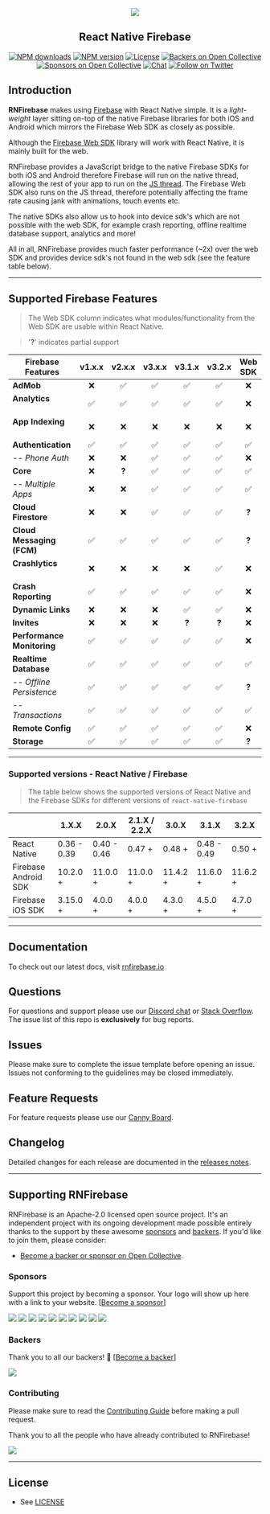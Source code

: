 <p align="center">
  <a href="https://rnfirebase.io">
    <img src="http://i.imgur.com/01XQL0x.png"><br/>
  </a>
  <h2 align="center">React Native Firebase</h2>
</p>

<p align="center">
  <a href="https://www.npmjs.com/package/react-native-firebase"><img src="https://img.shields.io/npm/dm/react-native-firebase.svg?style=flat-square" alt="NPM downloads"></a>
  <a href="https://www.npmjs.com/package/react-native-firebase"><img src="https://img.shields.io/npm/v/react-native-firebase.svg?style=flat-square" alt="NPM version"></a>
  <a href="/LICENSE"><img src="https://img.shields.io/npm/l/react-native-firebase.svg?style=flat-square" alt="License"></a>
  <a href="#backers"><img src="https://opencollective.com/react-native-firebase/backers/badge.svg" alt="Backers on Open Collective"></a>
  <a href="#sponsors"><img src="https://opencollective.com/react-native-firebase/sponsors/badge.svg" alt="Sponsors on Open Collective"></a>
  <a href="https://discord.gg/t6bdqMs"><img src="https://img.shields.io/badge/chat-on%20discord-7289da.svg?style=flat-square" alt="Chat"></a>
  <a href="https://twitter.com/rnfirebase"><img src="https://img.shields.io/twitter/follow/rnfirebase.svg?style=social&label=Follow" alt="Follow on Twitter"></a>
</p>

## Introduction

**RNFirebase** makes using [Firebase](http://firebase.com) with React Native simple. It is a _light-weight_ layer sitting on-top of the native Firebase libraries for both iOS and Android which mirrors the Firebase Web SDK as closely as possible.

Although the [Firebase Web SDK](https://www.npmjs.com/package/firebase) library will work with React Native, it is mainly built for the web.

RNFirebase provides a JavaScript bridge to the native Firebase SDKs for both iOS and Android therefore Firebase will run on the native thread, allowing the rest of your app to run on the [JS thread](https://facebook.github.io/react-native/docs/performance.html#javascript-frame-rate). The Firebase Web SDK also runs on the JS thread, therefore potentially affecting the frame rate causing jank with animations, touch events etc.

The native SDKs also allow us to hook into device sdk's which are not possible with the web SDK, for example crash reporting, offline realtime database support, analytics and more!

All in all, RNFirebase provides much faster performance (~2x) over the web SDK and provides device sdk's not found in the web sdk (see the feature table below).

---

## Supported Firebase Features

> The Web SDK column indicates what modules/functionality from the Web SDK are usable within React Native.

> '**?**' indicates partial support

| Firebase Features          | v1.x.x | v2.x.x | v3.x.x | v3.1.x | v3.2.x | Web SDK |
| -------------------------- | :----: | :----: | :----: | :----: | :----: | :-----: |
| **AdMob**                  |   ❌   |   ✅   |   ✅   |   ✅   |   ✅   |   ❌    |
| **Analytics**              |   ✅   |   ✅   |   ✅   |   ✅   |   ✅   |   ❌    |
| **App Indexing**           |   ❌   |   ❌   |   ❌   |   ❌   |   ❌   |   ❌    |
| **Authentication**         |   ✅   |   ✅   |   ✅   |   ✅   |   ✅   |   ✅    |
| _-- Phone Auth_            |   ❌   |   ❌   |   ✅   |   ✅   |   ✅   |   ❌    |
| **Core**                   |   ❌   | **?**  |   ✅   |   ✅   |   ✅   |   ✅    |
| _-- Multiple Apps_         |   ❌   |   ❌   |   ✅   |   ✅   |   ✅   |   ✅    |
| **Cloud Firestore**        |   ❌   |   ❌   |   ✅   |   ✅   |   ✅   |  **?**  |
| **Cloud Messaging (FCM)**  |   ✅   |   ✅   |   ✅   |   ✅   |   ✅   |  **?**  |
| **Crashlytics**            |   ❌   |   ❌   |   ❌   |   ❌   |   ✅   |   ❌    |
| **Crash Reporting**        |   ✅   |   ✅   |   ✅   |   ✅   |   ✅   |   ❌    |
| **Dynamic Links**          |   ❌   |   ❌   |   ❌   |   ✅   |   ✅   |   ❌    |
| **Invites**                |   ❌   |   ❌   |   ❌   | **?**  | **?**  |   ❌    |
| **Performance Monitoring** |   ✅   |   ✅   |   ✅   |   ✅   |   ✅   |   ❌    |
| **Realtime Database**      |   ✅   |   ✅   |   ✅   |   ✅   |   ✅   |   ✅    |
| _-- Offline Persistence_   |   ✅   |   ✅   |   ✅   |   ✅   |   ✅   |  **?**  |
| _-- Transactions_          |   ✅   |   ✅   |   ✅   |   ✅   |   ✅   |   ✅    |
| **Remote Config**          |   ✅   |   ✅   |   ✅   |   ✅   |   ✅   |   ❌    |
| **Storage**                |   ✅   |   ✅   |   ✅   |   ✅   |   ✅   |  **?**  |

---

### Supported versions - React Native / Firebase

> The table below shows the supported versions of React Native and the Firebase SDKs for different versions of `react-native-firebase`

|                      | 1.X.X       | 2.0.X       | 2.1.X / 2.2.X | 3.0.X    | 3.1.X       | 3.2.X    |
| -------------------- | ----------- | ----------- | ------------- | -------- | ----------- | -------- |
| React Native         | 0.36 - 0.39 | 0.40 - 0.46 | 0.47 +        | 0.48 +   | 0.48 - 0.49 | 0.50 +   |
| Firebase Android SDK | 10.2.0 +    | 11.0.0 +    | 11.0.0 +      | 11.4.2 + | 11.6.0 +    | 11.6.2 + |
| Firebase iOS SDK     | 3.15.0 +    | 4.0.0 +     | 4.0.0 +       | 4.3.0 +  | 4.5.0 +     | 4.7.0 +  |

---

## Documentation

To check out our latest docs, visit [rnfirebase.io](https://rnfirebase.io)

## Questions

For questions and support please use our [Discord chat](https://discord.gg/t6bdqMs) or [Stack Overflow](https://stackoverflow.com/questions/tagged/react-native-firebase). The issue list of this repo is **exclusively** for bug reports.

## Issues

Please make sure to complete the issue template before opening an issue. Issues not conforming to the guidelines may be closed immediately.

## Feature Requests

For feature requests please use our [Canny Board](http://invertase.link/requests).

## Changelog

Detailed changes for each release are documented in the [releases notes](https://github.com/invertase/react-native-firebase/releases).

<hr>

## Supporting RNFirebase

RNFirebase is an Apache-2.0 licensed open source project. It's an independent project with its ongoing development made possible entirely thanks to the support by these awesome [sponsors](#sponsors) and [backers](#backers). If you'd like to join them, please consider:

* [Become a backer or sponsor on Open Collective](https://opencollective.com/react-native-firebase).

### Sponsors

Support this project by becoming a sponsor. Your logo will show up here with a link to your website. [[Become a sponsor](https://opencollective.com/react-native-firebase#sponsor)]

<a href="https://opencollective.com/react-native-firebase/sponsor/0/website" target="_blank"><img src="https://opencollective.com/react-native-firebase/sponsor/0/avatar.svg"></a>
<a href="https://opencollective.com/react-native-firebase/sponsor/1/website" target="_blank"><img src="https://opencollective.com/react-native-firebase/sponsor/1/avatar.svg"></a>
<a href="https://opencollective.com/react-native-firebase/sponsor/2/website" target="_blank"><img src="https://opencollective.com/react-native-firebase/sponsor/2/avatar.svg"></a>
<a href="https://opencollective.com/react-native-firebase/sponsor/3/website" target="_blank"><img src="https://opencollective.com/react-native-firebase/sponsor/3/avatar.svg"></a>
<a href="https://opencollective.com/react-native-firebase/sponsor/4/website" target="_blank"><img src="https://opencollective.com/react-native-firebase/sponsor/4/avatar.svg"></a>
<a href="https://opencollective.com/react-native-firebase/sponsor/5/website" target="_blank"><img src="https://opencollective.com/react-native-firebase/sponsor/5/avatar.svg"></a>
<a href="https://opencollective.com/react-native-firebase/sponsor/6/website" target="_blank"><img src="https://opencollective.com/react-native-firebase/sponsor/6/avatar.svg"></a>
<a href="https://opencollective.com/react-native-firebase/sponsor/7/website" target="_blank"><img src="https://opencollective.com/react-native-firebase/sponsor/7/avatar.svg"></a>
<a href="https://opencollective.com/react-native-firebase/sponsor/8/website" target="_blank"><img src="https://opencollective.com/react-native-firebase/sponsor/8/avatar.svg"></a>
<a href="https://opencollective.com/react-native-firebase/sponsor/9/website" target="_blank"><img src="https://opencollective.com/react-native-firebase/sponsor/9/avatar.svg"></a>

### Backers

Thank you to all our backers! 🙏 [[Become a backer](https://opencollective.com/react-native-firebase#backer)]

<a href="https://opencollective.com/react-native-firebase#backers" target="_blank"><img src="https://opencollective.com/react-native-firebase/backers.svg?width=890"></a>

### Contributing

Please make sure to read the [Contributing Guide](CONTRIBUTING.md) before making a pull request.

Thank you to all the people who have already contributed to RNFirebase!

<a href="graphs/contributors"><img src="https://opencollective.com/react-native-firebase/contributors.svg?width=890" /></a>

<hr>

## License

* See [LICENSE](/LICENSE)
